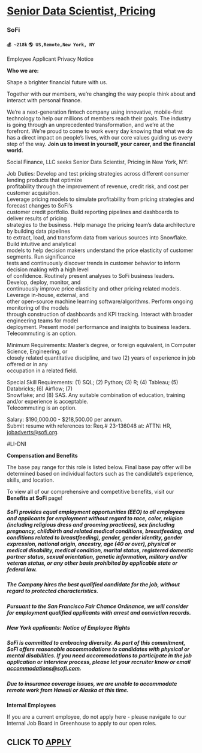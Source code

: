 # [Senior Data Scientist, Pricing](https://www.remotewlb.com/apply/senior-data-scientist-pricing-41316)  
### SoFi  
#### `💰 ~218k` `🌎 US,Remote,New York, NY`  

Employee Applicant Privacy Notice

**Who we are:**

Shape a brighter financial future with us.

Together with our members, we’re changing the way people think about and interact with personal finance.

We’re a next-generation fintech company using innovative, mobile-first technology to help our millions of members reach their goals. The industry is going through an unprecedented transformation, and we’re at the forefront. We’re proud to come to work every day knowing that what we do has a direct impact on people’s lives, with our core values guiding us every step of the way. **Join us to invest in yourself, your career, and the financial world.**

Social Finance, LLC seeks Senior Data Scientist, Pricing in New York, NY:

  
Job Duties: Develop and test pricing strategies across different consumer lending products that optimize  
profitability through the improvement of revenue, credit risk, and cost per customer acquisition.  
Leverage pricing models to simulate profitability from pricing strategies and forecast changes to SoFi’s  
customer credit portfolio. Build reporting pipelines and dashboards to deliver results of pricing  
strategies to the business. Help manage the pricing team’s data architecture by building data pipelines  
to extract, load, and transform data from various sources into Snowflake. Build intuitive and analytical  
models to help decision makers understand the price elasticity of customer segments. Run significance  
tests and continuously discover trends in customer behavior to inform decision making with a high level  
of confidence. Routinely present analyses to SoFi business leaders. Develop, deploy, monitor, and  
continuously improve price elasticity and other pricing related models. Leverage in-house, external, and  
other open-source machine learning software/algorithms. Perform ongoing monitoring of the models  
through construction of dashboards and KPI tracking. Interact with broader engineering teams for model  
deployment. Present model performance and insights to business leaders. Telecommuting is an option.

  
Minimum Requirements: Master’s degree, or foreign equivalent, in Computer Science, Engineering, or  
closely related quantitative discipline, and two (2) years of experience in job offered or in any  
occupation in a related field.

  
Special Skill Requirements: (1) SQL; (2) Python; (3) R; (4) Tableau; (5) Databricks; (6) Airflow; (7)  
Snowflake; and (8) SAS. Any suitable combination of education, training and/or experience is acceptable.  
Telecommuting is an option.

  
Salary: $190,000.00 - $218,500.00 per annum.  
Submit resume with references to: Req.# 23-136048 at: ATTN: HR, jobadverts@sofi.org.

#LI-DNI

 **Compensation and Benefits**

The base pay range for this role is listed below. Final base pay offer will be determined based on individual factors such as the candidate’s experience, skills, and location.

To view all of our comprehensive and competitive benefits, visit our **Benefits at SoFi** page!

##### SoFi provides equal employment opportunities (EEO) to all employees and applicants for employment without regard to race, color, religion (including religious dress and grooming practices), sex (including pregnancy, childbirth and related medical conditions, breastfeeding, and conditions related to breastfeeding), gender, gender identity, gender expression, national origin, ancestry, age (40 or over), physical or medical disability, medical condition, marital status, registered domestic partner status, sexual orientation, genetic information, military and/or veteran status, or any other basis prohibited by applicable state or federal law.

##### The Company hires the best qualified candidate for the job, without regard to protected characteristics.

##### Pursuant to the San Francisco Fair Chance Ordinance, we will consider for employment qualified applicants with arrest and conviction records.

##### New York applicants: Notice of Employee Rights

##### SoFi is committed to embracing diversity. As part of this commitment, SoFi offers reasonable accommodations to candidates with physical or mental disabilities. If you need accommodations to participate in the job application or interview process, please let your recruiter know or email accommodations@sofi.com.

##### Due to insurance coverage issues, we are unable to accommodate remote work from Hawaii or Alaska at this time.

**Internal Employees**

If you are a current employee, do not apply here - please navigate to our Internal Job Board in Greenhouse to apply to our open roles.

  
## CLICK TO [APPLY](https://www.remotewlb.com/apply/senior-data-scientist-pricing-41316)

